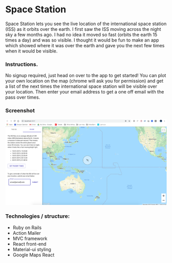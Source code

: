 # Space Station

Space Station lets you see the live location of the international space station (ISS) as it orbits over the earth. I first saw the ISS moving across the night sky a few months ago. I had no idea it moved so fast (orbits the earth 15 times a day) and was so visible. I thought it would be fun to make an app which showed where it was over the earth and gave you the next few times when it would be visible.

### Instructions.

No signup required, just head on over to the app to get started! You can plot your own location on the map (chrome will ask you for permission) and get a list of the next times the international space station will be visible over your location. Then enter your email address to get a one off email with the pass over times.

### Screenshot
![](public/SpaceStation.png)


### Technologies / structure: 

* Ruby on Rails
* Action Mailer
* MVC framework
* React front-end
* Material-ui styling
* Google Maps React

      
